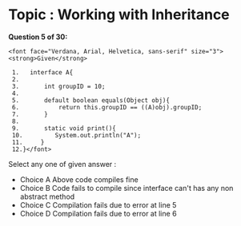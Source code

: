 Topic : Working with Inheritance
================================
**Question 5 of 30:**
```
<font face="Verdana, Arial, Helvetica, sans-serif" size="3"> <strong>Given</strong>

 1.   interface A{
 2. 
 3.       int groupID = 10;
 4. 
 5.       default boolean equals(Object obj){
 6.           return this.groupID == ((A)obj).groupID;
 7.       } 
 8. 
 9.       static void print(){
 10.         System.out.println("A");
 11.     }
 12.}</font>
```

Select any one of given answer :
- Choice A Above code compiles fine
- Choice B Code fails to compile since interface can't has any non abstract method
- Choice C Compilation fails due to error at line 5
- Choice D Compilation fails due to error at line 6

